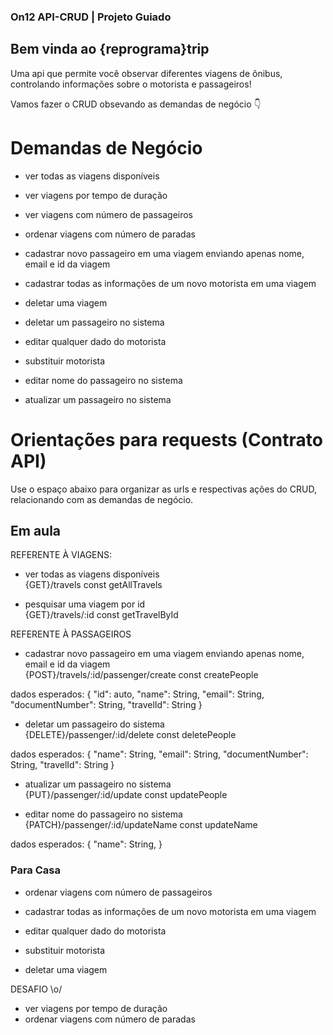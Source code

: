 ### On12 API-CRUD | Projeto Guiado

## Bem vinda ao {reprograma}trip
Uma api que permite você observar diferentes viagens de ônibus, controlando informações sobre o motorista e passageiros!<br />

Vamos fazer o CRUD obsevando as demandas de negócio :point_down:

# Demandas de Negócio

- ver todas as viagens disponíveis<br />
- ver viagens por tempo de duração<br />
- ver viagens com número de passageiros<br />
- ordenar viagens com número de paradas<br />

- cadastrar novo passageiro em uma viagem enviando apenas nome, email e id da viagem<br />
- cadastrar todas as informações de um novo motorista em uma viagem<br />

- deletar uma viagem<br />
- deletar um passageiro no sistema<br />

- editar qualquer dado do motorista<br />
- substituir motorista<br />
- editar nome do passageiro no sistema<br />
- atualizar um passageiro no sistema<br />

# Orientações para requests (Contrato API)
Use o espaço abaixo para organizar as urls e respectivas ações do CRUD, relacionando com as demandas de negócio.<br />

## Em aula

REFERENTE À VIAGENS:
- ver todas as viagens disponíveis<br />
{GET}/travels
const getAllTravels

- pesquisar uma viagem por id<br />
{GET}/travels/:id
const getTravelById


REFERENTE À PASSAGEIROS
- cadastrar novo passageiro em uma viagem enviando apenas nome, email e id da viagem<br />
{POST}/travels/:id/passenger/create
const createPeople

dados esperados:
   {
        "id": auto,
        "name": String,
        "email": String,
        "documentNumber": String,
        "travelId": String
    }

- deletar um passageiro do sistema<br />
{DELETE}/passenger/:id/delete
const deletePeople

dados esperados:
   {
        "name": String,
        "email": String,
        "documentNumber": String,
        "travelId": String
    }

- atualizar um passageiro no sistema<br />
{PUT}/passenger/:id/update
const updatePeople

- editar nome do passageiro no sistema<br />
{PATCH}/passenger/:id/updateName
const updateName

dados esperados:
   {
        "name": String,
    }
 

### Para Casa
- ordenar viagens com número de passageiros<br />
- cadastrar todas as informações de um novo motorista em uma viagem<br />

- editar qualquer dado do motorista<br />
- substituir motorista<br />

- deletar uma viagem<br />

DESAFIO \o/<br />
- ver viagens por tempo de duração<br />
- ordenar viagens com número de paradas<br />

